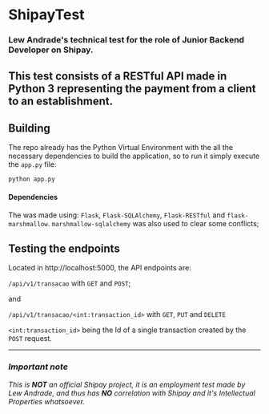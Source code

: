 # ShipayTest 

### Lew Andrade's technical test for the role of Junior Backend Developer on Shipay.
This test consists of a RESTful API made in Python 3 representing the payment from a client to an establishment.  
---
## Building
The repo already has the Python Virtual Environment with the all the necessary dependencies to build the application, so to run it simply execute the `app.py` file:

`python app.py`

#### Dependencies
The was made using: `Flask`, `Flask-SQLAlchemy`, `Flask-RESTful` and `flask-marshmallow`. `marshmallow-sqlalchemy` was also used to clear some conflicts;

## Testing the endpoints
Located in http://localhost:5000, the API endpoints are:

`/api/v1/transacao` with `GET` and `POST`; 

and

`/api/v1/transacao/<int:transaction_id>` with `GET`, `PUT` and `DELETE`

`<int:transaction_id>` being the Id of a single transaction created by the `POST` request.

---




### _Important note_
_This is **NOT** an official Shipay project, it is an employment test made by Lew Andrade, and thus has **NO** correlation with Shipay and it's Intellectual Properties whatsoever._
